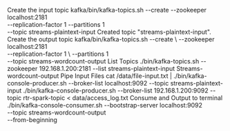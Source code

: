 Create the input topic
  kafka/bin/kafka-topics.sh  --create --zookeeper localhost:2181 \
          --replication-factor 1 --partitions 1 \
          --topic streams-plaintext-input
Created topic "streams-plaintext-input".
Create the output topic
  kafka/bin/kafka-topics.sh --create \ --zookeeper localhost:2181 \
          --replication-factor 1 \ --partitions 1 \
          --topic streams-wordcount-output
List Topics
./bin/kafka-topics.sh --zookeeper 192.168.1.200:2181 --list
streams-plaintext-input
Streams-wordcount-output
Pipe Input Files
cat /data/file-input.txt | ./bin/kafka-console-producer.sh --broker-list localhost:9092 --topic streams-plaintext-input
./bin/kafka-console-producer.sh --broker-list 192.168.1.200:9092 --topic rtr-spark-topic
< data/access_log.txt
Consume and Output to terminal
./bin/kafka-console-consumer.sh --bootstrap-server localhost:9092 \
        --topic streams-wordcount-output \
        --from-beginning 
